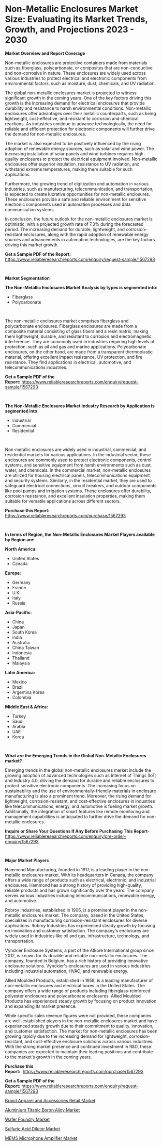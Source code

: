 <p><h1>Non-Metallic Enclosures Market Size: Evaluating its Market Trends, Growth, and Projections 2023 - 2030</h1></p><p><strong>Market Overview and Report Coverage</strong></p>
<p><p>Non-metallic enclosures are protective containers made from materials such as fiberglass, polycarbonate, or composites that are non-conductive and non-corrosive in nature. These enclosures are widely used across various industries to protect electrical and electronic components from environmental factors, such as moisture, dust, chemicals, and UV radiation.</p><p>The global non-metallic enclosures market is projected to witness significant growth in the coming years. One of the key factors driving this growth is the increasing demand for electrical enclosures that provide durability and resistance to harsh environmental conditions. Non-metallic enclosures offer advantages over their metallic counterparts, such as being lightweight, cost-effective, and resistant to corrosion and chemical reactions. As industries continue to advance technologically, the need for reliable and efficient protection for electronic components will further drive the demand for non-metallic enclosures.</p><p>The market is also expected to be positively influenced by the rising adoption of renewable energy sources, such as solar and wind power. The increasing installation of solar panels and wind turbines requires high-quality enclosures to protect the electrical equipment involved. Non-metallic enclosures offer superior insulation, resistance to UV radiation, and withstand extreme temperatures, making them suitable for such applications.</p><p>Furthermore, the growing trend of digitization and automation in various industries, such as manufacturing, telecommunication, and transportation, is expected to create lucrative opportunities for non-metallic enclosures. These enclosures provide a safe and reliable environment for sensitive electronic components used in automation processes and data communication systems.</p><p>In conclusion, the future outlook for the non-metallic enclosures market is optimistic, with a projected growth rate of 7.3% during the forecasted period. The increasing demand for durable, lightweight, and corrosion-resistant enclosures, along with the rapid adoption of renewable energy sources and advancements in automation technologies, are the key factors driving this market growth.</p></p>
<p><strong>Get a Sample PDF of the Report:</strong> <a href="https://www.reliableresearchreports.com/enquiry/request-sample/1567293">https://www.reliableresearchreports.com/enquiry/request-sample/1567293</a></p>
<p>&nbsp;</p>
<p><strong>Market Segmentation</strong></p>
<p><strong>The Non-Metallic Enclosures Market Analysis by types is segmented into:</strong></p>
<p><ul><li>Fiberglass</li><li>Polycarbonate</li></ul></p>
<p>&nbsp;</p>
<p><p>The non-metallic enclosures market comprises fiberglass and polycarbonate enclosures. Fiberglass enclosures are made from a composite material consisting of glass fibers and a resin matrix, making them lightweight, durable, and resistant to corrosion and electromagnetic interference. They are commonly used in industries requiring high levels of protection, such as oil and gas and marine applications. Polycarbonate enclosures, on the other hand, are made from a transparent thermoplastic material, offering excellent impact resistance, UV protection, and fire resistance. They find applications in electrical, automotive, and telecommunications industries.</p></p>
<p><strong>Get a Sample PDF of the Report:</strong>&nbsp;<a href="https://www.reliableresearchreports.com/enquiry/request-sample/1567293">https://www.reliableresearchreports.com/enquiry/request-sample/1567293</a></p>
<p>&nbsp;</p>
<p><strong>The Non-Metallic Enclosures Market Industry Research by Application is segmented into:</strong></p>
<p><ul><li>Industrial</li><li>Commercial</li><li>Residential</li></ul></p>
<p>&nbsp;</p>
<p><p>Non-metallic enclosures are widely used in industrial, commercial, and residential markets for various applications. In the industrial sector, these enclosures are commonly used to protect electronic components, control systems, and sensitive equipment from harsh environments such as dust, water, and chemicals. In the commercial market, non-metallic enclosures are utilized for housing electrical panels, telecommunications equipment, and security systems. Similarly, in the residential market, they are used to safeguard electrical connections, circuit breakers, and outdoor components like pool pumps and irrigation systems. These enclosures offer durability, corrosion resistance, and excellent insulation properties, making them suitable for versatile applications across different sectors.</p></p>
<p><strong>Purchase this Report:</strong>&nbsp; <a href="https://www.reliableresearchreports.com/purchase/1567293">https://www.reliableresearchreports.com/purchase/1567293</a></p>
<p>&nbsp;</p>
<p><strong>In terms of Region, the Non-Metallic Enclosures Market Players available by Region are:</strong></p>
<p>
    <p> <strong> North America: </strong>
        <ul>
            <li>United States</li>
            <li>Canada</li>
        </ul>
        </p> 
    <p> <strong> Europe: </strong>
        <ul>
            <li>Germany</li>
            <li>France</li>
            <li>U.K.</li>
            <li>Italy</li>
            <li>Russia</li>
        </ul>
        </p> 
    <p> <strong> Asia-Pacific: </strong>
        <ul>
            <li>China</li>
            <li>Japan</li>
            <li>South Korea</li>
            <li>India</li>
            <li>Australia</li>
            <li>China Taiwan</li>
            <li>Indonesia</li>
            <li>Thailand</li>
            <li>Malaysia</li>
        </ul>
        </p> 
    <p> <strong> Latin America: </strong>
        <ul>
            <li>Mexico</li>
            <li>Brazil</li>
            <li>Argentina Korea</li>
            <li>Colombia</li>
        </ul>
        </p> 
    <p> <strong> Middle East & Africa: </strong>
        <ul>
            <li>Turkey</li>
            <li>Saudi</li>
            <li>Arabia</li>
            <li>UAE</li>
            <li>Korea</li>
        </ul>
    </p>
    </p>
<p>&nbsp;</p>
<p><strong>What are the Emerging Trends in the Global Non-Metallic Enclosures market?</strong></p>
<p><p>Emerging trends in the global non-metallic enclosures market include the growing adoption of advanced technologies such as Internet of Things (IoT) and Industry 4.0, driving the demand for durable and reliable enclosures to protect sensitive electronic components. The increasing focus on sustainability and the use of environmentally-friendly materials in enclosure manufacturing is also a prominent trend. Moreover, the rising demand for lightweight, corrosion-resistant, and cost-effective enclosures in industries like telecommunications, energy, and automotive is fueling market growth. Additionally, the integration of smart features like remote monitoring and management capabilities is anticipated to further drive the demand for non-metallic enclosures.</p></p>
<p><strong>Inquire or Share Your Questions If Any Before Purchasing This Report</strong>- <a href="https://www.reliableresearchreports.com/enquiry/pre-order-enquiry/1567293">https://www.reliableresearchreports.com/enquiry/pre-order-enquiry/1567293</a></p>
<p>&nbsp;</p>
<p><strong>Major Market Players</strong></p>
<p><p>Hammond Manufacturing, founded in 1917, is a leading player in the non-metallic enclosures market. With its headquarters in Canada, the company offers a wide range of products such as electrical, electronic, and industrial enclosures. Hammond has a strong history of providing high-quality, reliable products and has grown significantly over the years. The company serves various industries including telecommunications, renewable energy, and automotive.</p><p>Robroy Industries, established in 1905, is a prominent player in the non-metallic enclosures market. The company, based in the United States, specializes in manufacturing corrosion-resistant enclosures for diverse applications. Robroy Industries has experienced steady growth by focusing on innovation and customer satisfaction. The company's enclosures are widely used in industries like oil and gas, infrastructure, technology, and transportation.</p><p>Vynckier Enclosure Systems, a part of the Atkore International group since 2012, is known for its durable and reliable non-metallic enclosures. The company, founded in Belgium, has a rich history of providing innovative enclosure solutions. Vynckier's enclosures are used in various industries including industrial automation, HVAC, and renewable energy.</p><p>Allied Moulded Products, established in 1958, is a leading manufacturer of non-metallic enclosures and electrical boxes in the United States. The company offers a wide range of products including fiberglass-reinforced polyester enclosures and polycarbonate enclosures. Allied Moulded Products has experienced steady growth by focusing on product innovation and expanding its market presence.</p><p>While specific sales revenue figures were not provided, these companies are well-established players in the non-metallic enclosures market and have experienced steady growth due to their commitment to quality, innovation, and customer satisfaction. The market for non-metallic enclosures has been growing rapidly due to the increasing demand for lightweight, corrosion-resistant, and cost-effective enclosure solutions across various industries. With the strong market presence and continued investment in R&D, these companies are expected to maintain their leading positions and contribute to the market's growth in the coming years.</p></p>
<p><strong>Purchase this Report:</strong>&nbsp;&nbsp;<a href="https://www.reliableresearchreports.com/purchase/1567293">https://www.reliableresearchreports.com/purchase/1567293</a></p>
<p></p>
<p><strong>Get a Sample PDF of the Report:</strong>&nbsp;<a href="https://www.reliableresearchreports.com/enquiry/request-sample/1567293">https://www.reliableresearchreports.com/enquiry/request-sample/1567293</a></p>
<p><p><a href="https://www.linkedin.com/pulse/brand-apparel-accessories-retail-market-size-2023-2030-global-nkyke/">Brand Apparel and Accessories Retail Market</a></p><p><a href="https://www.linkedin.com/pulse/aluminium-titanic-boron-alloy-market-research-report-oldje/">Aluminium Titanic Boron Alloy Market</a></p><p><a href="https://medium.com/@jinkhatum1452/wafer-foundry-market-size-growth-forecast-2023-2030-df0f577f314b">Wafer Foundry Market</a></p><p><a href="https://www.linkedin.com/pulse/sulfuric-acid-dilutor-market-challenges-opportunities-growth-b2voe/">Sulfuric Acid Dilutor Market</a></p><p><a href="https://medium.com/@taraktanay7654/mems-microphone-amplifier-market-size-growth-forecast-2023-2030-fe8e5d9744e6">MEMS Microphone Amplifier Market</a></p></p>